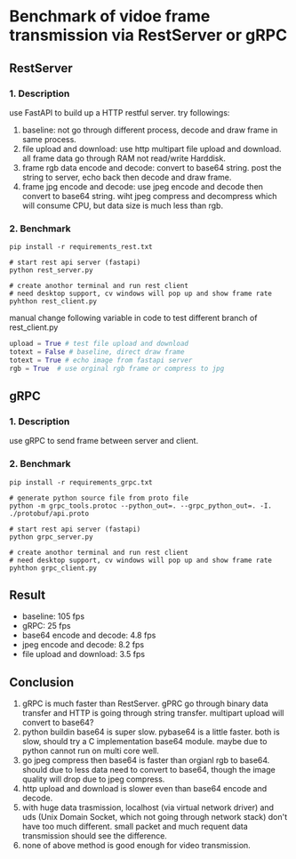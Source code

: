 # Benchmark of vidoe frame transmission via RestServer or gRPC

## RestServer

### 1. Description

use FastAPI to build up a HTTP restful server. try followings:

1. baseline: not go through different process, decode and draw frame in same process.
2. file upload and download: use http multipart file upload and download. all frame data go through RAM not read/write Harddisk.
3. frame rgb data encode and decode: convert to base64 string. post the string to server, echo back then decode and draw frame.
4. frame jpg encode and decode: use jpeg encode and decode then convert to base64 string. wiht jpeg compress and decompress which will consume CPU, but data size is much less than rgb.

### 2. Benchmark

```shell
pip install -r requirements_rest.txt

# start rest api server (fastapi)
python rest_server.py

# create anothor terminal and run rest client
# need desktop support, cv windows will pop up and show frame rate
pyhthon rest_client.py
```

manual change following variable in code to test different branch of rest_client.py

```python
upload = True # test file upload and download
totext = False # baseline, direct draw frame
totext = True # echo image from fastapi server
rgb = True  # use orginal rgb frame or compress to jpg
```

## gRPC

### 1. Description

use gRPC to send frame between server and client.

### 2. Benchmark

```shell
pip install -r requirements_grpc.txt

# generate python source file from proto file
python -m grpc_tools.protoc --python_out=. --grpc_python_out=. -I. ./protobuf/api.proto

# start rest api server (fastapi)
python grpc_server.py

# create anothor terminal and run rest client
# need desktop support, cv windows will pop up and show frame rate
pyhthon grpc_client.py

```

## Result

* baseline: 105 fps
* gRPC: 25 fps
* base64 encode and decode: 4.8 fps
* jpeg encode and decode: 8.2 fps
* file upload and download: 3.5 fps

## Conclusion

1. gRPC is much faster than RestServer. gPRC go through binary data transfer and HTTP is going through string transfer. multipart upload will convert to base64?
2. python buildin base64 is super slow. pybase64 is a little faster. both is slow, should try a C implementation base64 module. maybe due to python cannot run on multi core well.
3. go jpeg compress then base64 is faster than orgianl rgb to base64. should due to less data need to convert to base64, though the image quality will drop due to jpeg compress.
4. http upload and download is slower even than base64 encode and decode.
5. with huge data trasmission, localhost (via virtual network driver) and uds (Unix Domain Socket, which not going through network stack) don't have too much different. small packet and much requent data transmission should see the difference.
6. none of above method is good enough for video transmission.
